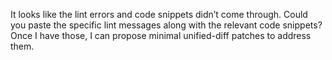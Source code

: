 It looks like the lint errors and code snippets didn’t come through. Could you paste the specific lint messages along with the relevant code snippets? Once I have those, I can propose minimal unified-diff patches to address them.